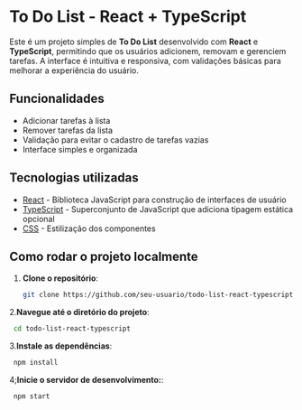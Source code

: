 # To Do List - React + TypeScript

Este é um projeto simples de **To Do List** desenvolvido com **React** e **TypeScript**, permitindo que os usuários adicionem, removam e gerenciem tarefas. A interface é intuitiva e responsiva, com validações básicas para melhorar a experiência do usuário.

## Funcionalidades

- Adicionar tarefas à lista
- Remover tarefas da lista
- Validação para evitar o cadastro de tarefas vazias
- Interface simples e organizada

## Tecnologias utilizadas

- [React](https://reactjs.org/) - Biblioteca JavaScript para construção de interfaces de usuário
- [TypeScript](https://www.typescriptlang.org/) - Superconjunto de JavaScript que adiciona tipagem estática opcional
- [CSS](https://developer.mozilla.org/en-US/docs/Web/CSS) - Estilização dos componentes

## Como rodar o projeto localmente

1. **Clone o repositório**:
   ```bash
   git clone https://github.com/seu-usuario/todo-list-react-typescript.git
   ```
2.**Navegue até o diretório do projeto**:
  ```bash
   cd todo-list-react-typescript
   ```
3.**Instale as dependências**:
  ```bash
   npm install
   ```
4;**Inicie o servidor de desenvolvimento:**:
  ```bash
   npm start
   ```
